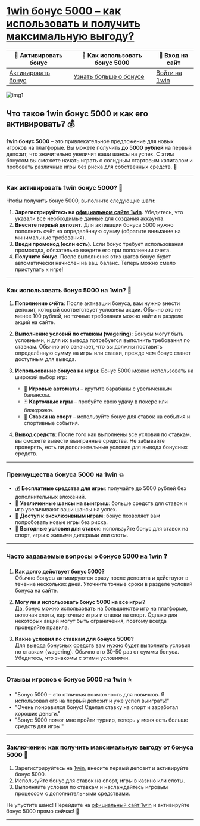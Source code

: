 # [1win бонус 5000 – как использовать и получить максимальную выгоду?](https://brandplay.link/6F5VqbyZ)

| 🎁 **Активировать бонус** | 🤑 **Как использовать бонус 5000** | 📲 **Вход на сайт** |
|----------------------------|------------------------------|---------------------|
| [Активировать бонус](https://brandplay.link/6F5VqbyZ) | [Узнать больше о бонусе](https://brandplay.link/6F5VqbyZ) | [Войти на 1win](https://brandplay.link/6F5VqbyZ) |

![img1](https://github.com/user-attachments/assets/18a5a2be-786c-4f03-9d4e-0e8576d6e292)

## Что такое 1win бонус 5000 и как его активировать? 💰

**1win бонус 5000** – это привлекательное предложение для новых игроков на платформе. Вы можете получить **до 5000 рублей** на первый депозит, что значительно увеличит ваши шансы на успех. С этим бонусом вы сможете начать играть с солидным стартовым капиталом и пробовать различные игры без риска для собственных средств. 🌟

---

### Как активировать 1win бонус 5000? 🔑

Чтобы получить бонус 5000, выполните следующие шаги:

1. **Зарегистрируйтесь на [официальном сайте 1win](https://brandplay.link/6F5VqbyZ)**. Убедитесь, что указали все необходимые данные для создания аккаунта.
2. **Внесите первый депозит**. Для активации бонуса 5000 нужно пополнить счёт на определённую сумму (обратите внимание на минимальные требования).
3. **Введи промокод (если есть)**. Если бонус требует использования промокода, обязательно введите его при пополнении счета.
4. **Получите бонус**. После выполнения этих шагов бонус будет автоматически начислен на ваш баланс. Теперь можно смело приступать к игре!

---

### Как использовать бонус 5000 на 1win? 🎰

1. **Пополнение счёта**: После активации бонуса, вам нужно внести депозит, который соответствует условиям акции. Обычно это не менее 100 рублей, но точные требования можно найти в разделе акций на сайте.
   
2. **Выполнение условий по ставкам (wagering)**: Бонусы могут быть условными, и для их вывода потребуется выполнить требования по ставкам. Обычно это означает, что вы должны поставить определённую сумму на игры или ставки, прежде чем бонус станет доступным для вывода.

3. **Использование бонуса на игры**: Бонус 5000 можно использовать на широкий выбор игр:
   - 🎰 **Игровые автоматы** – крутите барабаны с увеличенным балансом.
   - 🃏 **Карточные игры** – пробуйте свою удачу в покере или блэкджеке.
   - 🏇 **Ставки на спорт** – используйте бонус для ставок на события и спортивные события.

4. **Вывод средств**: После того как выполнены все условия по ставкам, вы сможете вывести выигранные средства. Не забывайте проверять, есть ли дополнительные условия для вывода бонусных средств.

---

### Преимущества бонуса 5000 на 1win 💥

- 💰 **Бесплатные средства для игры**: получайте до 5000 рублей без дополнительных вложений.
- 🎁 **Увеличенные шансы на выигрыш**: больше средств для ставок и игр увеличивают ваши шансы на успех.
- 🚀 **Доступ к эксклюзивным играм**: бонус позволяет вам попробовать новые игры без риска.
- 🔄 **Выгодные условия для ставок**: используйте бонус для ставок на спорт, игры с живыми дилерами или слоты.

---

### Часто задаваемые вопросы о бонусе 5000 на 1win ❓

1. **Как долго действует бонус 5000?**  
   Обычно бонусы активируются сразу после депозита и действуют в течение нескольких дней. Уточните точные сроки в разделе условий бонуса на сайте.

2. **Могу ли я использовать бонус 5000 на все игры?**  
   Да, бонус можно использовать на большинство игр на платформе, включая слоты, карточные игры и ставки на спорт. Однако для некоторых акций могут быть ограничения, поэтому всегда проверяйте правила.

3. **Какие условия по ставкам для бонуса 5000?**  
   Для вывода бонусных средств вам нужно будет выполнить условия по ставкам (wagering). Обычно это 30-50 раз от суммы бонуса. Убедитесь, что знакомы с этими условиями.

---

### Отзывы игроков о бонусе 5000 на 1win ⭐️

- "Бонус 5000 – это отличная возможность для новичков. Я использовал его на первый депозит и уже успел выиграть!"  
- "Очень понравился бонус! Сделал ставку на спорт и заработал хорошие деньги."  
- "Бонус 5000 помог мне пройти турнир, теперь у меня есть больше средств для игры."

---

### Заключение: как получить максимальную выгоду от бонуса 5000 🎲

1. Зарегистрируйтесь на [1win](https://brandplay.link/6F5VqbyZ), внесите первый депозит и активируйте бонус 5000.
2. Используйте бонус для ставок на спорт, игры в казино или слоты.
3. Выполняйте условия по ставкам и наслаждайтесь игровым процессом с дополнительными средствами.

Не упустите шанс! Перейдите на [официальный сайт 1win](https://brandplay.link/6F5VqbyZ) и активируйте бонус 5000 прямо сейчас! 🚀

---

